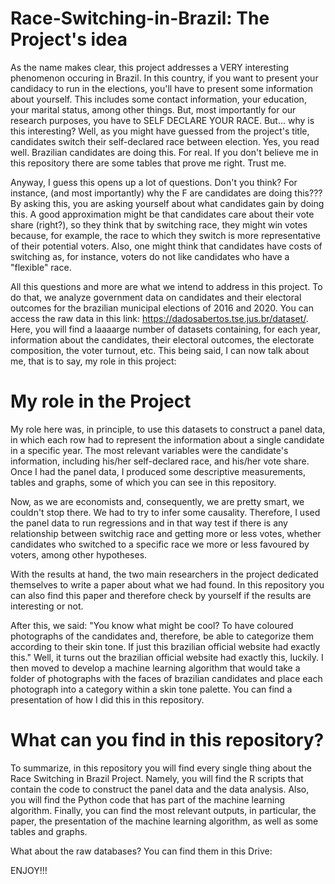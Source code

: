 # Race-Switching-in-Brazil: The Project's idea

As the name makes clear, this project addresses a VERY interesting phenomenon occuring in Brazil. In this country, if you want to present your candidacy to run in the elections, you'll have to present some information about yourself. This includes some contact information, your education, your marital status, among other things. But, most importantly for our research purposes, you have to SELF DECLARE YOUR RACE. But... why is this interesting? Well, as you might have guessed from the project's title, candidates switch their self-declared race between election. Yes, you read well. Brazilian candidates are doing this. For real. If you don't believe me in this repository there are some tables that prove me right. Trust me.

Anyway, I guess this opens up a lot of questions. Don't you think? For instance, (and most importantly) why the F are candidates are doing this??? By asking this, you are asking yourself about what candidates gain by doing this. A good approximation might be that candidates care about their vote share (right?), so they think that by switching race, they might win votes because, for example, the race to which they switch is more representative of their potential voters. Also, one might think that candidates have costs of switching as, for instance, voters do not like candidates who have a "flexible" race.

All this questions and more are what we intend to address in this project. To do that, we analyze government data on candidates and their electoral outcomes for the brazilian municipal elections of 2016 and 2020. You can access the raw data in this link: https://dadosabertos.tse.jus.br/dataset/. Here, you will find a laaaarge number of datasets containing, for each year, information about the candidates, their electoral outcomes, the electorate composition, the voter turnout, etc. This being said, I can now talk about me, that is to say, my role in this project:

# My role in the Project

My role here was, in principle, to use this datasets to construct a panel data, in which each row had to represent the information about a single candidate in a specific year. The most relevant variables were the candidate's information, including his/her self-declared race, and his/her vote share. Once I had the panel data, I produced some descriptive measurements, tables and graphs, some of which you can see in this repository.

Now, as we are economists and, consequently, we are pretty smart, we couldn't stop there. We had to try to infer some causality. Therefore, I used the panel data to run regressions and in that way test if there is any relationship between switchig race and getting more or less votes, whether candidates who switched to a specific race we more or less favoured by voters, among other hypotheses. 

With the results at hand, the two main researchers in the project dedicated themselves to write a paper about what we had found. In this repository you can also find this paper and therefore check by yourself if the results are interesting or not. 

After this, we said: "You know what might be cool? To have coloured photographs of the candidates and, therefore, be able to categorize them according to their skin tone. If just this brazilian official website had exactly this." Well, it turns out the brazilian official website had exactly this, luckily. I then moved to develop a machine learning algorithm that would take a folder of photographs with the faces of brazilian candidates and place each photograph into a category within a skin tone palette. You can find a presentation of how I did this in this repository.

# What can you find in this repository?

To summarize, in this repository you will find every single thing about the Race Switching in Brazil Project. Namely, you will find the R scripts that contain the code to construct the panel data and the data analysis. Also, you will find the Python code that has part of the machine learning algorithm. Finally, you can find the most relevant outputs, in particular, the paper, the presentation of the machine learning algorithm, as well as some tables and graphs.

What about the raw databases? You can find them in this Drive: 

ENJOY!!!
